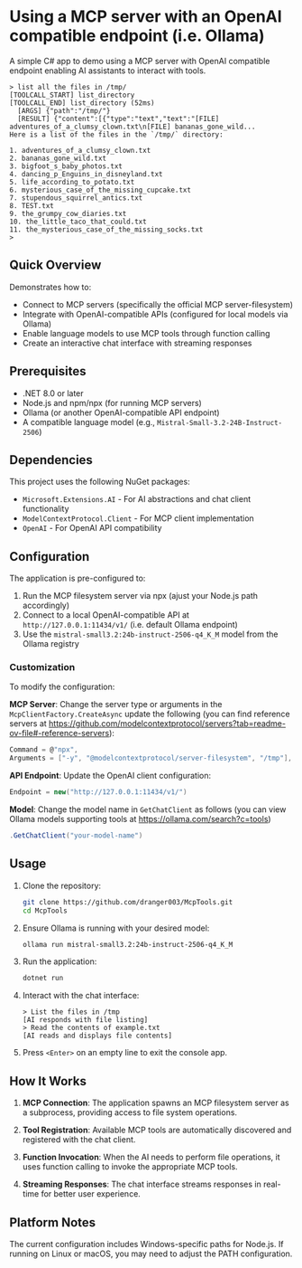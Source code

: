 # Using a MCP server with an OpenAI compatible endpoint (i.e. Ollama)

A simple C# app to demo using a MCP server with OpenAI compatible endpoint enabling AI assistants to interact with tools.

```
> list all the files in /tmp/
[TOOLCALL_START] list_directory
[TOOLCALL_END] list_directory (52ms)
  [ARGS] {"path":"/tmp/"}
  [RESULT] {"content":[{"type":"text","text":"[FILE] adventures_of_a_clumsy_clown.txt\n[FILE] bananas_gone_wild...
Here is a list of the files in the `/tmp/` directory:

1. adventures_of_a_clumsy_clown.txt
2. bananas_gone_wild.txt
3. bigfoot_s_baby_photos.txt
4. dancing_p_Enguins_in_disneyland.txt
5. life_according_to_potato.txt
6. mysterious_case_of_the_missing_cupcake.txt
7. stupendous_squirrel_antics.txt
8. TEST.txt
9. the_grumpy_cow_diaries.txt
10. the_little_taco_that_could.txt
11. the_mysterious_case_of_the_missing_socks.txt
>
```

## Quick Overview

Demonstrates how to:
- Connect to MCP servers (specifically the official MCP server-filesystem)
- Integrate with OpenAI-compatible APIs (configured for local models via Ollama)
- Enable language models to use MCP tools through function calling
- Create an interactive chat interface with streaming responses

## Prerequisites

- .NET 8.0 or later
- Node.js and npm/npx (for running MCP servers)
- Ollama (or another OpenAI-compatible API endpoint)
- A compatible language model (e.g., `Mistral-Small-3.2-24B-Instruct-2506`)

## Dependencies

This project uses the following NuGet packages:
- `Microsoft.Extensions.AI` - For AI abstractions and chat client functionality
- `ModelContextProtocol.Client` - For MCP client implementation
- `OpenAI` - For OpenAI API compatibility

## Configuration

The application is pre-configured to:
1. Run the MCP filesystem server via npx (ajust your Node.js path accordingly)
2. Connect to a local OpenAI-compatible API at `http://127.0.0.1:11434/v1/` (i.e. default Ollama endpoint)
3. Use the `mistral-small3.2:24b-instruct-2506-q4_K_M` model from the Ollama registry

### Customization

To modify the configuration:

**MCP Server**: Change the server type or arguments in the `McpClientFactory.CreateAsync` update the following (you can find reference servers at https://github.com/modelcontextprotocol/servers?tab=readme-ov-file#-reference-servers):
```csharp
Command = @"npx",
Arguments = ["-y", "@modelcontextprotocol/server-filesystem", "/tmp"],
```

**API Endpoint**: Update the OpenAI client configuration:
```csharp
Endpoint = new("http://127.0.0.1:11434/v1/")
```

**Model**: Change the model name in `GetChatClient` as follows (you can view Ollama models supporting tools at https://ollama.com/search?c=tools)
```csharp
.GetChatClient("your-model-name")
```

## Usage

1. Clone the repository:
   ```bash
   git clone https://github.com/dranger003/McpTools.git
   cd McpTools
   ```

2. Ensure Ollama is running with your desired model:
   ```bash
   ollama run mistral-small3.2:24b-instruct-2506-q4_K_M
   ```

3. Run the application:
   ```bash
   dotnet run
   ```

4. Interact with the chat interface:
   ```
   > List the files in /tmp
   [AI responds with file listing]
   > Read the contents of example.txt
   [AI reads and displays file contents]
   ```

6. Press `<Enter>` on an empty line to exit the console app.

## How It Works

1. **MCP Connection**: The application spawns an MCP filesystem server as a subprocess, providing access to file system operations.

2. **Tool Registration**: Available MCP tools are automatically discovered and registered with the chat client.

3. **Function Invocation**: When the AI needs to perform file operations, it uses function calling to invoke the appropriate MCP tools.

4. **Streaming Responses**: The chat interface streams responses in real-time for better user experience.

## Platform Notes

The current configuration includes Windows-specific paths for Node.js. If running on Linux or macOS, you may need to adjust the PATH configuration.
